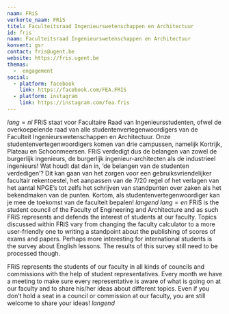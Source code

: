```yaml
---
naam: FRiS
verkorte_naam: FRiS
titel: Faculteitsraad Ingenieurswetenschappen en Architectuur
id: fris
naam: Faculteitsraad Ingenieurswetenschappen en Architectuur
konvent: gsr
contact: fris@ugent.be
website: https://fris.ugent.be
themas:
  -  engagement
social:
  - platform: facebook
    link: https://facebook.com/FEA.FRIS
  - platform: instagram
    link: https://instagram.com/fea.fris
---
```

$lang=nl$ 
FRiS staat voor Facultaire Raad van Ingenieursstudenten, ofwel de overkoepelende raad van alle studentenvertegenwoordigers van de Faculteit Ingenieurswetenschappen en Architectuur. Onze studentenvertegenwoordigers komen van drie campussen, namelijk Kortrijk, Plateau en Schoonmeersen. FRiS verdedigt dus de belangen van zowel de burgerlijk ingenieurs, de burgerlijk ingenieur-architecten als de industrieel ingenieurs!
Wat houdt dat dan in, ‘de belangen van de studenten verdedigen’? Dit kan gaan van het zorgen voor een gebruiksvriendelijker facultair rekentoestel, het aanpassen van de 7/20 regel of het verlagen van het aantal NPGE’s tot zelfs het schrijven van standpunten over zaken als het bekendmaken van de punten. Kortom, als studentenvertegenwoordiger kan je mee de toekomst van de faculteit bepalen! 
$langend$ 
$lang=en$ 
FRiS is the student council of the Faculty of Engineering and Architecture and as such FRiS represents and defends the interest of students at our faculty. Topics discussed within FRiS vary from changing the faculty calculator to a more user-friendly one to writing a standpoint about the publishing of scores of exams and papers. Perhaps more interesting for international students is the survey about English lessons. The results of this survey still need to be processed though.

FRiS represents the students of our faculty in all kinds of councils and commissions with the help of student representatives. Every month we have a meeting to make sure every representative is aware of what is going on at our faculty and to share his/her ideas about different topics. Even if you don’t hold a seat in a council or commission at our faculty, you are still welcome to share your ideas! 
$langend$
